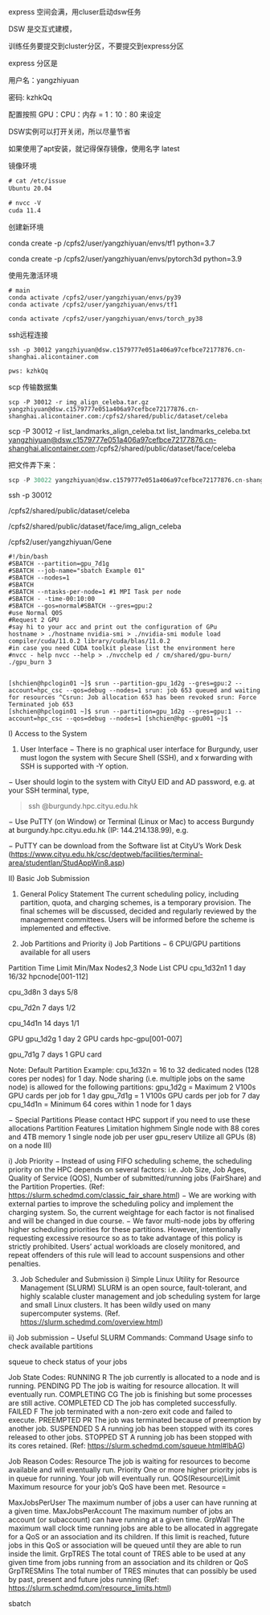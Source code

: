 express 空间会满，用cluser启动dsw任务





DSW 是交互式建模，







训练任务要提交到cluster分区，不要提交到express分区



express 分区是







用户名：yangzhiyuan

密码: kzhkQq



配置按照 GPU：CPU：内存 = 1：10：80 来设定

DSW实例可以打开关闭，所以尽量节省

如果使用了apt安装，就记得保存镜像，使用名字 latest



镜像环境 

```tex
# cat /etc/issue
Ubuntu 20.04

# nvcc -V
cuda 11.4 
```



创建新环境

conda create -p /cpfs2/user/yangzhiyuan/envs/tf1 python=3.7

conda create -p /cpfs2/user/yangzhiyuan/envs/pytorch3d python=3.9



使用先激活环境

```shell
# main
conda activate /cpfs2/user/yangzhiyuan/envs/py39
conda activate /cpfs2/user/yangzhiyuan/envs/tf1

conda activate /cpfs2/user/yangzhiyuan/envs/torch_py38
```



ssh远程连接

```
ssh -p 30012 yangzhiyuan@dsw.c1579777e051a406a97cefbce72177876.cn-shanghai.alicontainer.com

pws: kzhkQq
```



scp 传输数据集

```
scp -P 30012 -r img_align_celeba.tar.gz yangzhiyuan@dsw.c1579777e051a406a97cefbce72177876.cn-shanghai.alicontainer.com:/cpfs2/shared/public/dataset/celeba
```



scp -P 30012 -r list_landmarks_align_celeba.txt list_landmarks_celeba.txt yangzhiyuan@dsw.c1579777e051a406a97cefbce72177876.cn-shanghai.alicontainer.com:/cpfs2/shared/public/dataset/face/celeba







把文件弄下来：

```python
scp -P 30022 yangzhiyuan@dsw.c1579777e051a406a97cefbce72177876.cn-shanghai.alicontainer.com:/cpfs2/user/yangzhiyuan/Generative-Model/log.zip ./
```





ssh -p 30012 





/cpfs2/shared/public/dataset/celeba



/cpfs2/shared/public/dataset/face/img_align_celeba

/cpfs2/user/yangzhiyuan/Gene





```shell
#!/bin/bash
#SBATCH --partition=gpu_7d1g
#SBATCH --job-name="sbatch Example 01"
#SBATCH --nodes=1
#SBATCH
#SBATCH --ntasks-per-node=1 #1 MPI Task per node
#SBATCH - -time-00:10:00
#SBATCH --gos=normal#SBATCH --gres=gpu:2
#use Normal Q0S
#Request 2 GPU
#say hi to your acc and print out the configuration of GPu
hostname > ./hostname nvidia-smi > ./nvidia-smi module load compiler/cuda/11.0.2 library/cuda/blas/11.0.2
#in case you need CUDA toolkit please list the environment here
#nvcc - help nvcc --help > ./nvcchelp ed / cm/shared/gpu-burn/ ./gpu_burn 3


[shchien@hpclogin01 ~]$ srun --partition-gpu_1d2g --gres=gpu:2 --account=hpc_csc --qos=debug --nodes=1 srun: job 653 queued and waiting for resources ^Csrun: Job allocation 653 has been revoked srun: Force Terminated job 653
[shchien@hpclogin01 ~]$ srun --partition=gpu_1d2g --gres=gpu:1 --account=hpc_csc --qos=debug --nodes=1 [shchien@hpc-gpu001 ~]$
```








I) Access to the System
1) User Interface
− There is no graphical user interface for Burgundy, user must logon the system with Secure Shell (SSH), and x forwarding with SSH is supported with -Y option.

− User should login to the system with CityU EID and AD password, e.g. at your SSH terminal, type,

> ssh <EID>@burgundy.hpc.cityu.edu.hk

− Use PuTTY (on Window) or Terminal (Linux or Mac) to access Burgundy at burgundy.hpc.cityu.edu.hk (IP: 144.214.138.99), e.g.

− PuTTY can be download from the Software list at CityU’s Work Desk (https://www.cityu.edu.hk/csc/deptweb/facilities/terminal-area/studentlan/StudAppWin8.asp)




II) Basic Job Submission
1) General Policy Statement
The current scheduling policy, including partition, quota, and charging schemes, is a temporary provision. The final schemes will be discussed, decided and regularly reviewed by the management committees. Users will be informed before the scheme is implemented and effective.

2) Job Partitions and Priority
i) Job Partitions
− 6 CPU/GPU partitions available for all users

Partition
Time Limit
Min/Max Nodes2,3
Node List
CPU
cpu_1d32n1
1 day
16/32
hpcnode[001-112]

cpu_3d8n
3 days
5/8


cpu_7d2n
7 days
1/2


cpu_14d1n
14 days
1/1

GPU
gpu_1d2g
1 day
2 GPU cards
hpc-gpu[001-007]

gpu_7d1g
7 days
1 GPU card

Note:
Default Partition
Example: cpu_1d32n = 16 to 32 dedicated nodes (128 cores per nodes) for 1 day. 
Node sharing (i.e. multiple jobs on the same node) is allowed for the following partitions:
gpu_1d2g  = Maximum 2 V100s GPU cards per job for 1 day
gpu_7d1g  = 1 V100s GPU cards per job for 7 day
cpu_14d1n = Minimum 64 cores within 1 node for 1 days


− Special Partitions
Please contact HPC support if you need to use these allocations
Partition
Features
Limitation
highmem
Single node with 88 cores and 4TB memory
1 single node job per user
gpu_reserv
Utilize all GPUs (8) on a node
III)  


i) Job Priority
− Instead of using FIFO scheduling scheme, the scheduling priority on the HPC depends on several factors: i.e. Job Size, Job Ages, Quality of Service (QOS), Number of submitted/running jobs (FairShare) and the Partition Properties.
(Ref: https://slurm.schedmd.com/classic_fair_share.html)
− We are working with external parties to improve the scheduling policy and implement the charging system. So, the current weightage for each factor is not finalised and will be changed in due course.
− We favor multi-node jobs by offering higher scheduling priorities for these partitions. However, intentionally requesting excessive resource so as to take advantage of this policy is strictly prohibited. Users’ actual workloads are closely monitored, and repeat offenders of this rule will lead to account suspensions and other penalties.

3) Job Scheduler and Submission
i) Simple Linux Utility for Resource Management (SLURM)
SLURM is an open source, fault-tolerant, and highly scalable cluster management and job scheduling system for large and small Linux clusters. It has been wildly used on many supercomputer systems.
(Ref. https://slurm.schedmd.com/overview.html)

ii) Job submission
− Useful SLURM Commands:
Command
Usage
sinfo
to check available partitions


squeue
to check status of your jobs


Job State Codes:
RUNNING
R
The job currently is allocated to a node and is running.
PENDING
PD
The job is waiting for resource allocation. It will eventually run.
COMPLETING
CG
The job is finishing but some processes are still active.
COMPLETED
CD
The job has completed successfully.
FAILED
F
The job terminated with a non-zero exit code and failed to execute.
PREEMPTED
PR
The job was terminated because of preemption by another job.
SUSPENDED
S
A running job has been stopped with its cores released to other jobs.
STOPPED
ST
A running job has been stopped with its cores retained.
(Ref: https://slurm.schedmd.com/squeue.html#lbAG)

Job Reason Codes:
Resource
The job is waiting for resources to become available and will eventually run.
Priority
One or more higher priority jobs is in queue for running. Your job will eventually run.
QOS(Resource)Limit
Maximum resource for your job’s QoS have been met.
Resource =

MaxJobsPerUser
The maximum number of jobs a user can have running at a given time.
MaxJobsPerAccount
The maximum number of jobs an account (or subaccount) can have running at a given time.
GrpWall
The maximum wall clock time running jobs are able to be allocated in aggregate for a QoS or an association and its children. If this limit is reached, future jobs in this QoS or association will be queued until they are able to run inside the limit.
GrpTRES
The total count of TRES able to be used at any given time from jobs running from an association and its children or QoS
GrpTRESMins
The total number of TRES minutes that can possibly be used by past, present and future jobs running
(Ref: https://slurm.schedmd.com/resource_limits.html)

sbatch <script>
to submit a batch job
scancel <job id>
to kill a waiting or running job

 


− Batch Submission:
∗ A submission script is required to submit a batch job to the system.

∗ The syntax of the SLURM script is similar to a standard shell script:

• The main portion of the script is a standard Linux bash/cash script that will be executed on the compute nodes.
• Lines beginning with #SBATCH are SLURM instructions that will only be read only the SLURM scheduler, i.e. these SLURM instruction lines will only be considered as comments by the Linux shell.

∗ Here is an example of submission script for a CPU node job.
#!/bin/bash
#SBATCH --partition=cpu_14d1n
#SBATCH --nodes=1                # 1 computer nodes
#SBATCH --ntasks-per-node=32     # 32 MPI tasks on EACH NODE
#SBATCH --cpus-per-task=4        # 4 OpenMP threads on EACH TASK, i.e. 1x32x4=128 cores
#SBATCH --mem=440GB              # 440GB mem on EACH NODE
#SBATCH --time=10:00:00          # Time limit hrs:min:sec
#SBATCH --output=C60_%j.log      # Standard output
#SBATCH --error=C60_%j.err       # Standard error log
module load  intel/2020.2.254
module load  intelmpi/2019.8.254
SIESTA=/cm/shared/apps/chemistry/siesta/4.1-266/bin/siesta
OUTPUT=/home/johndoe/scratch/C60.output

cd /home/johndoe/scratch/C60/1
mpirun -genv OMP_NUM_THREADS=4 -genv I_MPI_PIN=1 -genv OMP_PROC_BIND=true -genv OMP_PLACES=cores $SIESTA  < input.fdf > $OUTPUT

date >>$OUTPUT



 


∗ Here is another example of submission script for a 1 GPU job.
#!/bin/bash
#SBATCH --partition=gpu_7d1g
#SBATCH --nodes=1                # 1 computer nodes
#SBATCH --ntasks-per-node=1      # 1 MPI tasks on EACH NODE
#SBATCH --cpus-per-task=4        # 4 OpenMP threads on EACH MPI TASK
#SBATCH --gres=gpu:1             # Using 1 GPU card
#SBATCH --mem=55GB               # Request 50GB memory
#SBATCH --time=0-01:00:00        # Time limit day-hrs:min:sec
#SBATCH --output=gpujob_%j.log   # Standard output
#SBATCH --error=gpujob_%j.err    # Standard error log

module load gcc openmpi/4.0.5/gcc/8.3.0
module load cuda/11.0.2 cuda/blas/11.0.2 cuda/fft/11.0.2
OUTPUT=/home/johndoe/scratch/gpuburn.out
cd /home/johndoe/scratch/gpu-burn/

./gpu_burn 100  >> $OUTPUT

date        >> $OUTPUT




− Interactive Scheduling:
∗ WARNING: Users are not encouraged to use interactive scheduling for long production computation, and interactive job may be terminated due to the heavy workload on the login node. Limitations on the use of Interactive Scheduling will be implemented in the near future.

∗ For certain kinds of workloads that require manual manipulations during the computation, users may request for an interactive scheduling.


∗ Here is an example for requesting an one GPU interactive job:
srun --partition=gpu_7d1g --qos=normal  --nodes=1 --cpus-per-task=4 --ntasks-per-node=1
--gres=gpu:1  --mem=50G -t1:00:0 --pty bash -i




iii) Quality of Service (QoS)
− QoS have been implemented in SLURM; it may affect the jobs in few different aspects, e.g.
∗ Job Scheduling Priority (To be implement in future)
∗ Job Limit (To be implement in future)
∗ Charging (To be implement in future), and
∗ Access of Special Resources

− QoS will be added, deleted or modified on due course based on the need without advance notice to users
− User can use command showQos to check all QoS on the system

 

 

− There are 2 types of QoSs, i.e. User-QoS and Partition-QoSs:
∗ Partition-QoSs (i.e. gpu1 and gpu2) are used to define the partition properties, and they should not be defined inside the job script by users; they will be observed if a conflated User-QoS is defined within the job script. However, certain special QoS can override the limits defined by Partation-QoS (with OverParQOS Flag)
∗ User-QoS can be specified by users in the job script. Default QoS for most users is normal, (low for undergraduate projects and training courses users).
• normal QoS has a Priority factor=25, 8 concurrent RUNNING JOBS are allowed per users; and  60 concurrent RUNNING JOBS for each departmental account (i.e. users from the same department) are allowed.
• high, extreme are reserved for future use when the charging scheme is effective.
• highmem and gpu_vip are assigned to the users who can access the high memory node, and the whole GPU nodes, respectively, under special arrangements.
• debug  QoS is for users to test and verify their submission script before actual submission, so it has a very high priority factor and very tight resource limitations
• stingy QoS is for users who want to run jobs with the lowest priority without charging (UsageFactor=0). These jobs will be subject to be preempted (suspended, re-queued or terminated) when higher priority jobs are submitted to the system. 


iv) General Guideline for Job Submission:
− Favor Large Jobs Policy
∗ Users are encouraged to speed up the computational time by running parallel jobs across multiple nodes when it is possible, and thus we favor multi-node partitions by offering higher scheduling priorities with a shorter time limit.

∗ However, using excessive number of CPU/Nodes will slow down the computation because communication latency overtakes the computational time. (Ref https://hpc.llnl.gov/tutorials/introduction-parallel-computing/limits-and-costs-parallel-programming)

∗ User should benchmark their typical jobs with different combinations of MPI tasks and OpenMP threads on different number of nodes to obtain the best performance of the jobs.

− Use Batch Submission
∗ Long interactive scheduling is strongly discouraged, and we will implement policy to regulate the unnecessary usage of it in the near future.
• Each interactive scheduling will consume certain resource on the login node where shared amongst all login users.
• There is a risk for an abnormal job termination when the login node has encountered network or system hiccup.

∗ User should submit their job with batch script as far as it is possible. (i.e. avoid to use interactive scheduling)

∗ User should clearly specify the resource requirement, i.e. i) Number of Nodes, ii) Number of MPI Task per Node, iii) OpenMP Threads per MPI Task, iv) Memory requirement per Node in the submission script, or the default value will otherwise be applied (i.e. 1 cpu and 3.5GB memory) despite the whole node being allocated.

∗ Because of backfilling algorithm, waiting time can be significantly reduced if a smaller Time Limit has been specified in the job script.

− Use of Local Scratch
∗ Many jobs can take advantage of local scratch, and there is a 350GB local scratch at /local on each compute node.

∗ Users should remove all data on the local scratch when the computational task is completed. All data on the local scratch are not retrievable when the allocation is finished.


VI) Disk Storage and Quota
1) General Storage Policies
i) User Guideline
− It is user’s responsibility to maintain and backup their own data on the HPC system.
− Users should only store research related data on the HPC storage system, and the HPC storage should not be considered as a permanent or backup data storage. All non-researched related or unused data found on the system will be erased without advance notice.
− Any illegal data or material found on the file system will be reported to the authority; related user accounts will be frozen and the related data will be erased when the investigation is finished; the user cannot claim for any loss because of this.
ii) Data Backup Service
There is no data backup service for the HPC service currently, but we will consider to provide this servers at a cost recovery basis if there is such demand from users.

2) Disk Quota
The disk quota scheme has not been enforced currently, but it will be implemented in the near future. Following scheme has been proposed, and user may use it as a reference at this stage.

i) Home Directory: 150GB fixed
− Persistent (i.e. no time limit) home space for user login.
− Suitable to keep the following data
∗ essential files for user login
∗ user’s self-maintained libraries and applications
∗ templates for inputs and submission scripts
ii) Scratch Directory: 300GB by default
− A working space for users to carry out computation jobs
∗ Storing inputs, outputs and temporary/scratch files
− Unused file will be erased regularly.
∗ Users should backup the important data on their own local storage when the job is finished.
− Additional space can be arranged upon request with justification. Each case will be considered individually.
iii) NAS (Will be implemented in future)

VIII) Software Stacks
Lmod Environment Modules has been used to manage the software packages on the HPC system, and users can dynamically change their software environment through modulefiles.
(https://lmod.readthedocs.io/en/latest/)

There is a public modulefile set managed by CSC, the environment variable MODULEPATH has been set as follow by default.  

MODULEPATH=/cm/local/modulefiles:/etc/modulefiles:/usr/share/modulefiles:/usr/share/Modules/modulefiles:/cm/shared/modulefiles/compiler:/cm/shared/modulefiles/library:/cm/shared/modulefiles/mpi:/cm/shared/apps/mpi/hpcx/2.8.0/modulefiles




The current modulefile set is minimal, and we are preparing a more comprehensive set which covers more scientific applications and programming tools. Users will be informed when the new environment set is ready.

1) Use of Environment Modules
i) Common module commands
Command
Usage
module av
To see available modules
module list
To see currently loaded module
module load mod
To load module mod to environment
module unload mod
To unload module mod
module swap old new
To swap module old with new
module purge
To unload all loaded modules
module whatis mod
To show module mod’s information

ii) Append self-maintained module set
User can create their own modulefile set by appending the path of the directories which contain the modulefiles to the MODULEPATH variable.

The syntax of modulefile can be found in this web page:
https://lmod.readthedocs.io/en/latest/100_modulefile_examples.html

2) Singularity Containers
Users are encourage to install their own application packages as a Singularity container image (https://sylabs.io/guides/3.7/user-guide/) on their own desktop/workstation/labtop, and run the it on Burgundy’s GPU node.  This is the only method to run customized system environment (e.g. a different Linux distro such as Ubuntu 18) or libraries (e.g. python 2, unsupported libgc) or optimized AI packages prepared by Nvidia.

In general, user can build their own singularity as follow:
(Ref https://sylabs.io/guides/3.7/user-guide/quick_start.html#build-images-from-scratch)

 

i) Prepare a definition file under a X86-64 Linux environment.
- In this example, we will install the the packages, such as, gcc, and  and python with apt-get on a Ubuntu 18.04 images.
- CUDA 10.0 libraries directly downloaded from Nvidia will be installed.
- Tensorflow (with GPU supported), numpy and OpenCV will be installed with pip within the image subsequently.

 

ii) Build image with Singularity command.This example was done on a CentOS Linux VM (Virtual Box) under MacOS


iii) Upload the Singularity image to HPC Login Node 


iv) Submit the job and request the resource; in this example, an interactive schedule is used for illustration purpose only, and user should submit batch jobs if it is possible.
- Login to system, and submit an interactive job

- When the resource is allocated, the prompt will change to indicate which node has been assigned (i.e. hpc-gpu001 in this case).
For illustration purpose, we show the distro information of the Base System; it is a CentOS 8

- Execute Linux commands from the singularity image.
First, we ask to show the distro information of the client (the image), and it is a Ubuntu 18.04

Then, we call python3 from the image.  


3) Other Specific Software Issues
    i) Matlab
    A copy of Matlab has been installed, and you can find Matlab R2002b at the following locateion
    /cm/shared/apps/maths/matlab/R2020b/bin

CityU’s Matlab license servers are reachable to all nodes, and user may include this in you license file if you prefer to run your own copy of Matlab.
############################################################
SERVER berkeley101.ad.cityu.edu.hk 005056981E16 27000
SERVER berkeley102.ad.cityu.edu.hk 005056988B9D 27000
SERVER berkeley103.ad.cityu.edu.hk 005056981B97 27000
USE_SERVER
############################################################

ii) Other Commercial Software
Due to the license issue, CSC will help to install shared license to the license server, but we cannot provide support for any user-owned license packages, please contact the distributor of the software for support.




